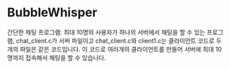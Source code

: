 # BubbleWhisper
간단한 채팅 프로그램:
최대 10명의 사용자가 하나의 서버에서 채팅을 할 수 있는 프로그램, 
chat_client.c가 서버 파일이고 chat_client.c와 client1.c는 클라이언트 코드로 두 개의 파일은 같은 코드입니다. 이 코드로 여러개의 클라이언트를 만들어 서버에 최대 10명까지 접속해서 채팅을 할 수 있습니다.
